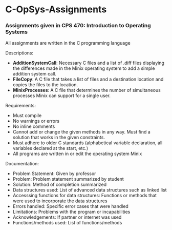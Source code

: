 # C-OpSys-Assignments
### Assignments given in CPS 470: Introduction to Operating Systems

All assignments are written in the C programming language

Descriptions:
  - **AdditionSystemCall**: Necessary C files and a list of .diff files displaying the differences made in the Minix operating system to add a simple addition system call.
  - **FileCopy**: A C file that takes a list of files and a destination location and copies the files to the location.
  - **MinixProcesses**: A C file that determines the number of simultaneous processes Minix can support for a single user.

Requirements:
  - Must compile
  - No warnings or errors
  - No inline comments
  - Cannot add or change the given methods in any way. Must find a solution that works in the given constraints.
  - Must adhere to older C standards (alphabetical variable declaration, all variables declared at the start, etc.)
  - All programs are written in or edit the operating system Minix
 
Documentation:
  - Problem Statement: Given by professor
  - Problem: Problem statement summarized by student
  - Solution: Method of completion summarized
  - Data structures used: List of advanced data structures such as linked list
  - Accesssing functions for data structures: Functions or methods that were used to incorporate the data structures
  - Errors handled: Specific error cases that were handled
  - Limitations: Problems with the program or incapabilities
  - Acknowledgements: If partner or internet was used
  - Functions/methods used: List of functions/methods
  

